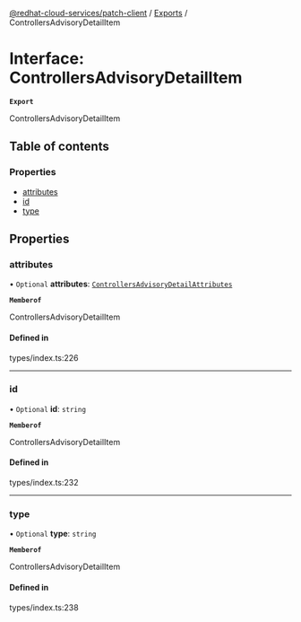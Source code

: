 [@redhat-cloud-services/patch-client](../README.md) / [Exports](../modules.md) / ControllersAdvisoryDetailItem

# Interface: ControllersAdvisoryDetailItem

**`Export`**

ControllersAdvisoryDetailItem

## Table of contents

### Properties

- [attributes](ControllersAdvisoryDetailItem.md#attributes)
- [id](ControllersAdvisoryDetailItem.md#id)
- [type](ControllersAdvisoryDetailItem.md#type)

## Properties

### attributes

• `Optional` **attributes**: [`ControllersAdvisoryDetailAttributes`](ControllersAdvisoryDetailAttributes.md)

**`Memberof`**

ControllersAdvisoryDetailItem

#### Defined in

types/index.ts:226

___

### id

• `Optional` **id**: `string`

**`Memberof`**

ControllersAdvisoryDetailItem

#### Defined in

types/index.ts:232

___

### type

• `Optional` **type**: `string`

**`Memberof`**

ControllersAdvisoryDetailItem

#### Defined in

types/index.ts:238
